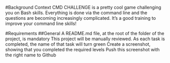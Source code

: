 #Background Context
CMD CHALLENGE is a pretty cool game challenging you on Bash skills. Everything is done via the command line and the questions are becoming increasingly complicated. It’s a good training to improve your command line skills!

#Requirements
##General
A README.md file, at the root of the folder of the project, is mandatory
This project will be manually reviewed.
As each task is completed, the name of that task will turn green
Create a screenshot, showing that you completed the required levels
Push this screenshot with the right name to Github
